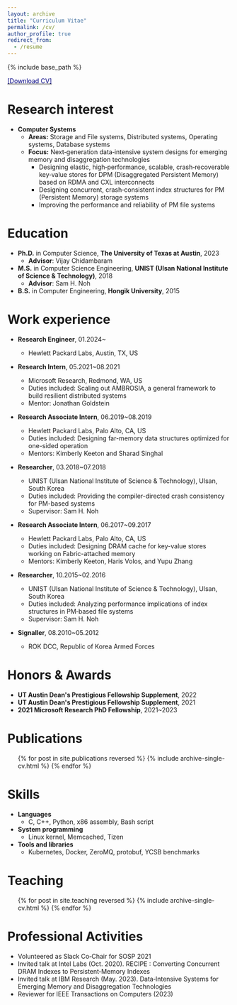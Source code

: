 ```yaml
---
layout: archive
title: "Curriculum Vitae"
permalink: /cv/
author_profile: true
redirect_from:
  - /resume
---
```


{% include base_path %}

[<span style="color:navy">[Download CV]</span>](http://sekwonlee.github.io/files/cv.pdf)

Research interest
=====
* <b>Computer Systems</b>
  * <b>Areas:</b> Storage and File systems, Distributed systems, Operating systems, Database systems
  * <b>Focus:</b> Next‑generation data‑intensive system designs for emerging memory and disaggregation technologies
      * Designing elastic, high‑performance, scalable, crash‑recoverable key‑value stores for DPM (Disaggregated Persistent Memory) based on RDMA and CXL interconnects
      * Designing concurrent, crash‑consistent index structures for PM (Persistent Memory) storage systems
      * Improving the performance and reliability of PM file systems

Education
======
* <b>Ph.D.</b> in Computer Science, <b>The University of Texas at Austin</b>, 2023
  * <b>Advisor</b>: Vijay Chidambaram
* <b>M.S.</b> in Computer Science Engineering, <b>UNIST (Ulsan National Institute of Science & Technology)</b>, 2018
  * <b>Advisor</b>: Sam H. Noh
* <b>B.S.</b> in Computer Engineering, <b>Hongik University</b>, 2015

Work experience
======
* <b>Research Engineer</b>, 01.2024~
  * Hewlett Packard Labs, Austin, TX, US

* <b>Research Intern</b>, 05.2021~08.2021
  * Microsoft Research, Redmond, WA, US
  * Duties included: Scaling out AMBROSIA, a general framework to build resilient distributed systems
  * Mentor: Jonathan Goldstein

* <b>Research Associate Intern</b>, 06.2019~08.2019
  * Hewlett Packard Labs, Palo Alto, CA, US
  * Duties included: Designing far-memory data structures optimized for one-sided operation
  * Mentors: Kimberly Keeton and Sharad Singhal

* <b>Researcher</b>, 03.2018~07.2018
  * UNIST (Ulsan National Institute of Science & Technology), Ulsan, South Korea
  * Duties included: Providing the compiler-directed crash consistency for PM-based systems
  * Supervisor: Sam H. Noh

* <b>Research Associate Intern</b>, 06.2017~09.2017
  * Hewlett Packard Labs, Palo Alto, CA, US
  * Duties included: Designing DRAM cache for key-value stores working on Fabric-attached memory
  * Mentors: Kimberly Keeton, Haris Volos, and Yupu Zhang

* <b>Researcher</b>, 10.2015~02.2016
  * UNIST (Ulsan National Institute of Science & Technology), Ulsan, South Korea
  * Duties included: Analyzing performance implications of index structures in PM‑based file systems
  * Supervisor: Sam H. Noh

* <b>Signaller</b>, 08.2010~05.2012
  * ROK DCC, Republic of Korea Armed Forces

Honors & Awards
======
* <b>UT Austin Dean's Prestigious Fellowship Supplement</b>, 2022
* <b>UT Austin Dean's Prestigious Fellowship Supplement</b>, 2021
* <b>2021 Microsoft Research PhD Fellowship</b>, 2021~2023

Publications
======
  <ul>{% for post in site.publications reversed %}
    {% include archive-single-cv.html %}
  {% endfor %}</ul>

Skills
======
* <b>Languages</b>
  * C, C++, Python, x86 assembly, Bash script
* <b>System programming</b>
  * Linux kernel, Memcached, Tizen
* <b> Tools and libraries</b>
  * Kubernetes, Docker, ZeroMQ, protobuf, YCSB benchmarks

Teaching
======
  <ul>{% for post in site.teaching reversed %}
    {% include archive-single-cv.html %}
  {% endfor %}</ul>

Professional Activities
======
* Volunteered as Slack Co‑Chair for SOSP 2021
* Invited talk at Intel Labs (Oct. 2020). RECIPE : Converting Concurrent DRAM Indexes to Persistent‑Memory Indexes
* Invited talk at IBM Research (May. 2023). Data‑Intensive Systems for Emerging Memory and Disaggregation Technologies
* Reviewer for IEEE Transactions on Computers (2023)
